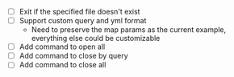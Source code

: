 - [ ] Exit if the specified file doesn't exist
- [ ] Support custom query and yml format
    - Need to preserve the map params as the current example, everything else could be customizable
- [ ] Add command to open all
- [ ] Add command to close by query
- [ ] Add command to close all
